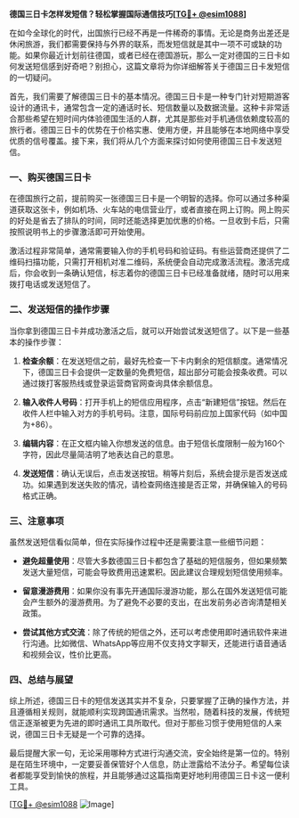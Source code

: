 **德国三日卡怎样发短信？轻松掌握国际通信技巧[[TG💪+ @esim1088](https://t.me/s/esim1088)]**

在如今全球化的时代，出国旅行已经不再是一件稀奇的事情。无论是商务出差还是休闲旅游，我们都需要保持与外界的联系，而发短信就是其中一项不可或缺的功能。如果你最近计划前往德国，或者已经在德国游玩，那么一定对德国的三日卡如何发送短信感到好奇吧？别担心，这篇文章将为你详细解答关于德国三日卡发短信的一切疑问。

首先，我们需要了解德国三日卡的基本情况。德国三日卡是一种专门针对短期游客设计的通讯卡，通常包含一定的通话时长、短信数量以及数据流量。这种卡非常适合那些希望在短时间内体验德国生活的人群，尤其是那些对手机通信依赖度较高的旅行者。德国三日卡的优势在于价格实惠、使用方便，并且能够在本地网络中享受优质的信号覆盖。接下来，我们将从几个方面来探讨如何使用德国三日卡发送短信。

### **一、购买德国三日卡**

在德国旅行之前，提前购买一张德国三日卡是一个明智的选择。你可以通过多种渠道获取这张卡，例如机场、火车站的电信营业厅，或者直接在网上订购。网上购买的好处是省去了排队的时间，同时还能选择更加优惠的价格。一旦收到卡后，只需按照说明书上的步骤激活即可开始使用。

激活过程非常简单，通常需要输入你的手机号码和验证码。有些运营商还提供了二维码扫描功能，只需打开相机对准二维码，系统便会自动完成激活流程。激活完成后，你会收到一条确认短信，标志着你的德国三日卡已经准备就绪，随时可以用来拨打电话或发送短信了。

### **二、发送短信的操作步骤**

当你拿到德国三日卡并成功激活之后，就可以开始尝试发送短信了。以下是一些基本的操作步骤：

1. **检查余额**：在发送短信之前，最好先检查一下卡内剩余的短信额度。通常情况下，德国三日卡会提供一定数量的免费短信，超出部分可能会按条收费。可以通过拨打客服热线或登录运营商官网查询具体余额信息。

2. **输入收件人号码**：打开手机上的短信应用程序，点击“新建短信”按钮。然后在收件人栏中输入对方的手机号码。注意，国际号码前应加上国家代码（如中国为+86）。

3. **编辑内容**：在正文框内输入你想发送的信息。由于短信长度限制一般为160个字符，因此尽量简洁明了地表达自己的意思。

4. **发送短信**：确认无误后，点击发送按钮。稍等片刻后，系统会提示是否发送成功。如果遇到发送失败的情况，请检查网络连接是否正常，并确保输入的号码格式正确。

### **三、注意事项**

虽然发送短信看似简单，但在实际操作过程中还是需要注意一些细节问题：

- **避免超量使用**：尽管大多数德国三日卡都包含了基础的短信服务，但如果频繁发送大量短信，可能会导致费用迅速累积。因此建议合理规划短信使用频率。
  
- **留意漫游费用**：如果你没有事先开通国际漫游功能，那么在国外发送短信可能会产生额外的漫游费用。为了避免不必要的支出，在出发前务必咨询清楚相关政策。

- **尝试其他方式交流**：除了传统的短信之外，还可以考虑使用即时通讯软件来进行沟通。比如微信、WhatsApp等应用不仅支持文字聊天，还能进行语音通话和视频会议，性价比更高。

### **四、总结与展望**

综上所述，德国三日卡的短信发送其实并不复杂，只要掌握了正确的操作方法，并且遵循相关规则，就能顺利实现跨国通讯需求。当然啦，随着科技的发展，传统短信正逐渐被更为先进的即时通讯工具所取代。但对于那些习惯于使用短信的人来说，德国三日卡无疑是一个可靠的选择。

最后提醒大家一句，无论采用哪种方式进行沟通交流，安全始终是第一位的。特别是在陌生环境中，一定要妥善保管好个人信息，防止泄露给不法分子。希望每位读者都能享受到愉快的旅程，并且能够通过这篇指南更好地利用德国三日卡这一便利工具。

[[TG💪+ @esim1088](https://t.me/s/esim1088) ![Image](https://i.postimg.cc/4NQfJmqS/Snipaste-2025-05-13-00-14-12.png)]